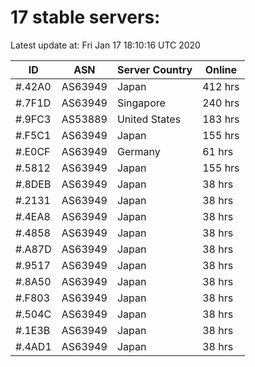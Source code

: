 # 17 stable servers:

Latest update at: Fri Jan 17 18:10:16 UTC 2020

| ID | ASN | Server Country | Online |
| -- | --- | -------------- | ------ |
| #.42A0 | AS63949 | Japan | 412 hrs |
| #.7F1D | AS63949 | Singapore | 240 hrs |
| #.9FC3 | AS53889 | United States | 183 hrs |
| #.F5C1 | AS63949 | Japan | 155 hrs |
| #.E0CF | AS63949 | Germany | 61 hrs |
| #.5812 | AS63949 | Japan | 155 hrs |
| #.8DEB | AS63949 | Japan | 38 hrs |
| #.2131 | AS63949 | Japan | 38 hrs |
| #.4EA8 | AS63949 | Japan | 38 hrs |
| #.4858 | AS63949 | Japan | 38 hrs |
| #.A87D | AS63949 | Japan | 38 hrs |
| #.9517 | AS63949 | Japan | 38 hrs |
| #.8A50 | AS63949 | Japan | 38 hrs |
| #.F803 | AS63949 | Japan | 38 hrs |
| #.504C | AS63949 | Japan | 38 hrs |
| #.1E3B | AS63949 | Japan | 38 hrs |
| #.4AD1 | AS63949 | Japan | 38 hrs |

